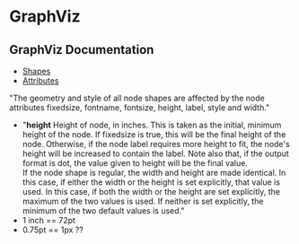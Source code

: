# GraphViz


## GraphViz Documentation

- [Shapes](http://www.graphviz.org/doc/info/shapes.html)
- [Attributes](http://www.graphviz.org/doc/info/attrs.html)


"The geometry and style of all node shapes are affected by the node attributes fixedsize, fontname, fontsize, height, label, style and width."
  - "**height** Height of node, in inches. This is taken as the initial, minimum height of the node. If fixedsize is true, this will be the final height of the node. Otherwise, if the node label requires more height to fit, the node's height will be increased to contain the label. Note also that, if the output format is dot, the value given to height will be the final value.<br>
If the node shape is regular, the width and height are made identical. In this case, if either the width or the height is set explicitly, that value is used. In this case, if both the width or the height are set explicitly, the maximum of the two values is used. If neither is set explicitly, the minimum of the two default values is used."
  - 1 inch == 72pt 
  - 0.75pt == 1px ??
  
<graphviz-dot>
<script type="graphviz">
digraph H {  
  node [fontname="Arial"];
  a -> b;
  a [shape="box" fontcolor=blue fontsize=31 color=gray style="filled" label="hello" height="1" width="3"];  
  b [shape="box"  label="w" height="2" color=red width="1"];
}
</script>
</graphviz-dot>

